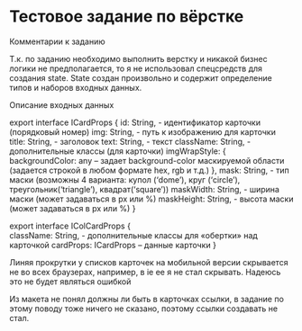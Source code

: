 # Тестовое задание по вёрстке

Комментарии к заданию

Т.к. по заданию необходимо выполнить верстку и никакой бизнес логики не предполагается, то я не использовал спецсредств для создания state. State создан произвольно и содержит определение типов и наборов входных данных. 

Описание входных данных

export interface ICardProps {
  id: String, - идентификатор карточки (порядковый номер)
  img: String, - путь к изображению для карточки
  title: String, - заголовок 
  text: String, - текст 
  className: String, - дополнительные классы (для карточки)
  imgWrapStyle: {
    backgroundColor: any – задает background-color маскируемой области (задается строкой в любом формате hex, rgb и т.д.)
  },
  mask: String, - тип маски (возможны 4 варианта: купол (‘dome’), круг (‘circle’), треугольник(‘triangle’), квадрат(‘square’))
  maskWidth: String, - ширина маски (может задаваться в px или %)
  maskHeight: String, - высота маски (может задаваться в px или %) 
}

export interface IColCardProps {  
  className: String, - дополнительные классы для «обертки» над карточкой
  cardProps: ICardProps – данные карточки
}

Линяя прокрутки у списков карточек на мобильной версии скрывается не во всех браузерах, например, в ie ее я не стал скрывать. Надеюсь это не будет являться ошибкой

Из макета не понял должны ли быть в карточках ссылки, в задание по этому поводу тоже ничего не сказано, поэтому ссылки создавать не стал. 


